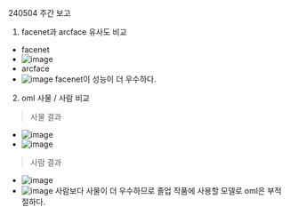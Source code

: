 240504 주간 보고

1. facenet과 arcface 유사도 비교
 - facenet
 - ![image](https://github.com/Suyeon-j/study_oml/assets/66247203/77c42f13-225e-43b5-b2b6-cc452964c00d)
 - arcface
 - ![image](https://github.com/Suyeon-j/study_oml/assets/66247203/2f07208b-551b-47d8-9e38-f4c8fdea787c)
   facenet이 성능이 더 우수하다.

2. oml 사물 / 사람 비교
 > 사물 결과
 - ![image](https://github.com/Suyeon-j/study_oml/assets/66247203/b5fedebd-6096-4008-af97-581800f21ca2)
 - ![image](https://github.com/Suyeon-j/study_oml/assets/66247203/2b8a9394-6f9a-402e-b81b-c90de9c7a1b4)


 > 사람 결과
 - ![image](https://github.com/Suyeon-j/study_oml/assets/66247203/0674c662-b3c4-471c-ac4e-74882314c2e3)
 - ![image](https://github.com/Suyeon-j/study_oml/assets/66247203/7fd38ce4-a154-4a6d-89ec-3d1b19eb8e41)
 사람보다 사물이 더 우수하므로 졸업 작품에 사용할 모델로 oml은 부적절하다.
